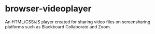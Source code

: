 # browser-videoplayer
An HTML/CSS/JS player created for sharing video files on screensharing platforms such as Blackboard Collaborate and Zoom.
